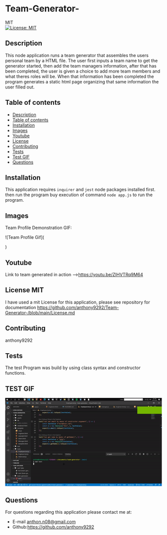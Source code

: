 # Team-Generator-
MIT<br>[![License: MIT](https://img.shields.io/badge/License-MIT-yellow.svg)](https://opensource.org/licenses/MIT)

## Description
 This node application runs a team generator that assembles the users personal team by a HTML file. The user first inputs a team name to get the generator started, then add the team managers information, after that has been completed, the user is given a choice to add more team members and what theres roles will be. When that information has been completed the program generates a static html page organizing that same information the user filled out.
## Table of contents
  - [Description](#description)
  - [Table of contents](#table-of-contents)
  - [Installation](#installation)
  - [Images](#images)
  - [Youtube](#youtube)
  - [License](#license)
  - [Contributing](#contributing)
  - [Tests](#tests)
  - [Test GIF](#test-gif)
  - [Questions](#questions)

## Installation
 This application requires `inquirer` and `jest` node packages installed first. then run the program buy execution of command `node app.js` to run the program.

## Images 
Team Profile Demonstration GIF: 

![Team Profile Gif]( 

)

## Youtube 

  Link to team generated in action -->https://youtu.be/ZIHVTRq9M64


## License MIT
I have used a mit License for this application, please see repository for documentation <https://github.com/anthony9292/Team-Generator-/blob/main/License.md>

## Contributing
   anthony9292

## Tests
 The test Program was build by using class syntax and constructor functions.  

## TEST GIF
![Testing Gif](https://github.com/anthony9292/Team-Generator-/blob/main/test-gif.gif)

## Questions
For questions regarding this application please contact me at:
- E-mail anthon.n08@gmail.com 
- Github:<https://github.com/anthony9292>

    
